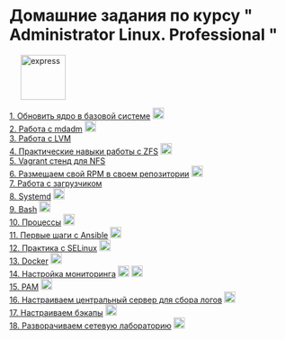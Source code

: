 # Домашние задания по курсу " Administrator Linux. Professional "
<img src="https://www.svgrepo.com/show/3968/linux.svg" height="80"  style="margin-left: 20px" alt="express">



[1. Обновить ядро в базовой системе](01_kernel_update/README.md)  <img src="https://upload.wikimedia.org/wikipedia/commons/8/8f/Kernel_Layout.svg" height="20"   alt="kernel">   
[2. Работа с mdadm](02_fs/README.md)  <img src="https://upload.wikimedia.org/wikipedia/commons/9/9b/RAID_0.svg" height="20"   alt="raid">   
[3. Работа с LVM](03_lvm/README.md)  
[4. Практические навыки работы с ZFS](04_zfs/README.md)  <img src="https://upload.wikimedia.org/wikipedia/commons/7/75/OpenZFS_logo.svg" height="20"   alt="ZFS">  
[5. Vagrant стенд для NFS](05_nfs/README.md)  
[6. Размещаем свой RPM в своем репозитории](06_rpm/README.md)    <img src="https://upload.wikimedia.org/wikipedia/commons/0/00/RPM_Logo.svg" height="20"   alt="bash">  
[7. Работа с загрузчиком](07_boot/README.md)  
[8. Systemd](08_systemd/README.md)  <img src="https://upload.wikimedia.org/wikipedia/commons/3/33/Systemd-logo.svg" height="20"   alt="Systemd">  
[9. Bash](09_bash/README.md)  <img src="https://raw.githubusercontent.com/gilbarbara/logos/master/logos/bash-icon.svg" height="20"   alt="bash">   
[10. Процессы](10_process/README.md)    <img src="https://upload.wikimedia.org/wikipedia/commons/f/f5/Noun_Project_process_icon_2519390.svg" height="20"   alt="bash">   
[11. Первые шаги с Ansible](11_ansible/README.md)    <img src="https://upload.wikimedia.org/wikipedia/commons/thumb/2/24/Ansible_logo.svg/256px-Ansible_logo.svg.png?20210414073712" height="20"   alt="Ansible_logo">    
[12. Практика с SELinux](12_selinux/README.md)    <img src="https://avatars.githubusercontent.com/u/7838867?s=200&v=4" height="20"   alt="SELinux logo">    
[13. Docker](13_docker/README.md)    <img src="https://www.svgrepo.com/show/349342/docker.svg" height="20"   alt="Ansible_logo">   
[14. Настройка мониторинга](14_monitoring/README.md)    <img src="https://upload.wikimedia.org/wikipedia/commons/3/38/Prometheus_software_logo.svg" height="20"   alt="Prometheus">    <img src="https://www.vectorlogo.zone/logos/grafana/grafana-icon.svg" height="20"   alt="grafana">   
[15. PAM](15_pam/README.md)    <img src="https://surepassid.com/wp-content/uploads/2020/07/pam-400x400-300x300-1.png" height="20"   alt="PAM">    
[16. Настраиваем центральный сервер для сбора логов](16_logs/README.md)    <img src="https://img.icons8.com/external-sbts2018-outline-color-sbts2018/344/external-log-basic-ui-elements-2.2-sbts2018-outline-color-sbts2018.png" height="20"   alt="Ansible_logo">   
[17. Настраиваем бэкапы](17_backup/README.md)    <img src="https://upload.wikimedia.org/wikipedia/commons/thumb/8/8d/Iconoir_database-backup.svg/1024px-Iconoir_database-backup.svg.png" height="20"   alt="Backup_logo">  
[18. Разворачиваем сетевую лабораторию](18_network/README.md)    <img src="https://freesvg.org/img/lukas-Redundant-network-routers-and-switches.png" height="20"   alt="Ansible_logo">   

